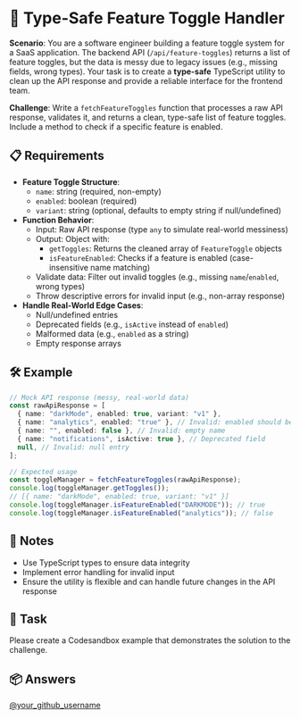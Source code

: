 # 🌟 Type-Safe Feature Toggle Handler

**Scenario**: You are a software engineer building a feature toggle system for a SaaS application. The backend API (`/api/feature-toggles`) returns a list of feature toggles, but the data is messy due to legacy issues (e.g., missing fields, wrong types). Your task is to create a **type-safe** TypeScript utility to clean up the API response and provide a reliable interface for the frontend team.

**Challenge**: Write a `fetchFeatureToggles` function that processes a raw API response, validates it, and returns a clean, type-safe list of feature toggles. Include a method to check if a specific feature is enabled.

## 📋 Requirements

- **Feature Toggle Structure**:
  - `name`: string (required, non-empty)
  - `enabled`: boolean (required)
  - `variant`: string (optional, defaults to empty string if null/undefined)
- **Function Behavior**:
  - Input: Raw API response (type `any` to simulate real-world messiness)
  - Output: Object with:
    - `getToggles`: Returns the cleaned array of `FeatureToggle` objects
    - `isFeatureEnabled`: Checks if a feature is enabled (case-insensitive name matching)
  - Validate data: Filter out invalid toggles (e.g., missing `name`/`enabled`, wrong types)
  - Throw descriptive errors for invalid input (e.g., non-array response)
- **Handle Real-World Edge Cases**:
  - Null/undefined entries
  - Deprecated fields (e.g., `isActive` instead of `enabled`)
  - Malformed data (e.g., `enabled` as a string)
  - Empty response arrays

## 🛠 Example

```typescript
// Mock API response (messy, real-world data)
const rawApiResponse = [
  { name: "darkMode", enabled: true, variant: "v1" },
  { name: "analytics", enabled: "true" }, // Invalid: enabled should be boolean
  { name: "", enabled: false }, // Invalid: empty name
  { name: "notifications", isActive: true }, // Deprecated field
  null, // Invalid: null entry
];

// Expected usage
const toggleManager = fetchFeatureToggles(rawApiResponse);
console.log(toggleManager.getToggles());
// [{ name: "darkMode", enabled: true, variant: "v1" }]
console.log(toggleManager.isFeatureEnabled("DARKMODE")); // true
console.log(toggleManager.isFeatureEnabled("analytics")); // false
```

## 📝 Notes

- Use TypeScript types to ensure data integrity
- Implement error handling for invalid input
- Ensure the utility is flexible and can handle future changes in the API response

## 🎯 Task

Please create a Codesandbox example that demonstrates the solution to the challenge.

## 📦 Answers

[@your_github_username](your-solution-link)
